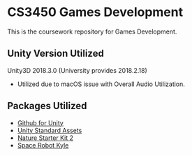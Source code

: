 # CS3450 Games Development
This is the coursework repository for Games Development.

## 

## Unity Version Utilized
Unity3D 2018.3.0 (University provides 2018.2.18)
- Utilized due to macOS issue with Overall Audio Utilization.

## Packages Utilized
-  [Github for Unity](https://assetstore.unity.com/packages/tools/version-control/github-for-unity-118069)
- [Unity Standard Assets](https://assetstore.unity.com/packages/essentials/asset-packs/standard-assets-for-unity-2017-3-32351)
- [Nature Starter Kit 2](https://assetstore.unity.com/packages/3d/environments/nature-starter-kit-2-52977)
- [Space Robot Kyle](https://assetstore.unity.com/packages/3d/characters/robots/space-robot-kyle-4696)


